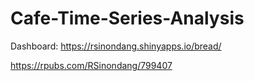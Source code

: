 # Cafe-Time-Series-Analysis

Dashboard: https://rsinondang.shinyapps.io/bread/
  
https://rpubs.com/RSinondang/799407
